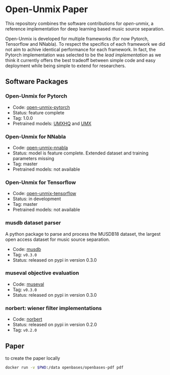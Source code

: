 # Open-Unmix Paper

This repository combines the software contributions for _open-unmix_, a reference implementation for deep learning based music source separation.

Open-Unmix is developed for multiple frameworks (for now Pytorch, Tensorflow and NNabla). To respect the specifics of each framework we did not aim to achive identical performance for each framework. In fact, the Pytorch implementation was selected to be the _lead implementation_ as we think it currently offers the best tradeoff between simple code and easy deployment while being simple to extend for researchers.

## Software Packages

### Open-Unmix for Pytorch

* Code: [open-unmix-pytorch](https://github.com/sigsep/open-unmix-pytorch)
* Status: feature complete
* Tag: 1.0.0
* Pretrained models: [UMXHQ](https://zenodo.org/record/3370489) and [UMX](https://zenodo.org/record/3370486)

### Open-Unmix for NNabla

* Code: [open-unmix-nnabla](https://github.com/sigsep/open-unmix-nnabla)
* Status: model is feature complete. Extended dataset and training parameters missing
* Tag: master
* Pretrained models: not available

### Open-Unmix for Tensorflow 

* Code: [open-unmix-tensorflow](https://github.com/sigsep/open-unmix-tensorflow)
* Status: in development
* Tag: master
* Pretrained models: not available

### musdb dataset parser

A python package to parse and process the MUSDB18 dataset, the largest open access dataset for music source separation. 

* Code: [musdb](https://github.com/sigsep/sigsep-mus-db) 
* Tag: `v0.3.0`
* Status: released on pypi in version 0.3.0 

### museval objective evaluation

* Code: [museval](https://github.com/sigsep/sigsep-mus-eval) 
* Tag: `v0.3.0`
* Status: released on pypi in version 0.3.0 

### norbert: wiener filter implementations

* Code: [norbert](https://github.com/sigsep/norbert)
* Status: released on pypi in version 0.2.0 
* Tag: `v0.2.0`

## Paper

to create the paper locally

```bash
docker run -v $PWD:/data openbases/openbases-pdf pdf
```
